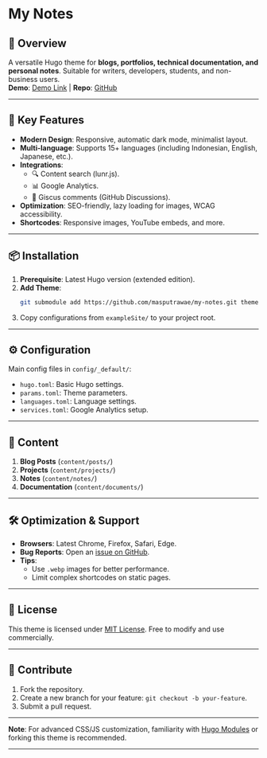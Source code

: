 # My Notes  

## 🌟 **Overview**  
A versatile Hugo theme for **blogs, portfolios, technical documentation, and personal notes**. Suitable for writers, developers, students, and non-business users.  
**Demo**: [Demo Link](https://github.com/wumbojb/my-notes-demo) | **Repo**: [GitHub](https://github.com/masputrawae/my-notes)  

---  

## 🚀 **Key Features**  
- **Modern Design**: Responsive, automatic dark mode, minimalist layout.  
- **Multi-language**: Supports 15+ languages (including Indonesian, English, Japanese, etc.).  
- **Integrations**:  
  - 🔍 Content search (lunr.js).  
  - 📊 Google Analytics.  
  - 💬 Giscus comments (GitHub Discussions).  
- **Optimization**: SEO-friendly, lazy loading for images, WCAG accessibility.  
- **Shortcodes**: Responsive images, YouTube embeds, and more.  

---  

## 📦 **Installation**  
1. **Prerequisite**: Latest Hugo version (extended edition).  
2. **Add Theme**:  
   ```bash  
   git submodule add https://github.com/masputrawae/my-notes.git themes/my-notes-theme  
   ```  
3. Copy configurations from `exampleSite/` to your project root.  

---  

## ⚙️ **Configuration**  
Main config files in `config/_default/`:  
- `hugo.toml`: Basic Hugo settings.  
- `params.toml`: Theme parameters.  
- `languages.toml`: Language settings.  
- `services.toml`: Google Analytics setup.  

---  

## 📝 **Content**  
1. **Blog Posts** (`content/posts/`)  
2. **Projects** (`content/projects/`)  
3. **Notes** (`content/notes/`)  
4. **Documentation** (`content/documents/`)  

---  

## 🛠 **Optimization & Support**  
- **Browsers**: Latest Chrome, Firefox, Safari, Edge.  
- **Bug Reports**: Open an [issue on GitHub](https://github.com/your-repo/issues).  
- **Tips**:  
  - Use `.webp` images for better performance.  
  - Limit complex shortcodes on static pages.  

---  

## 📜 **License**  
This theme is licensed under [MIT License](LICENSE). Free to modify and use commercially.  

---  

## 🙌 **Contribute**  
1. Fork the repository.  
2. Create a new branch for your feature: `git checkout -b your-feature`.  
3. Submit a pull request.  

---  

**Note**: For advanced CSS/JS customization, familiarity with [Hugo Modules](https://gohugo.io/hugo-modules/) or forking this theme is recommended.  

---
